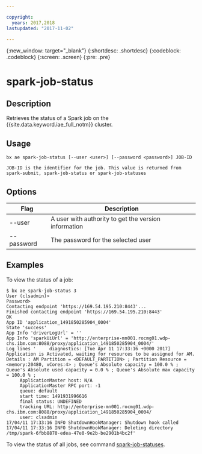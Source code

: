 ```yaml
---

copyright:
  years: 2017,2018
lastupdated: "2017-11-02"

---
```


<!-- Attribute definitions -->
{:new_window: target="_blank"}
{:shortdesc: .shortdesc}
{:codeblock: .codeblock}
{:screen: .screen}
{:pre: .pre}

# spark‐job‐status
## Description

Retrieves the status of a Spark job on the {{site.data.keyword.iae_full_notm}} cluster.

## Usage

```
bx ae spark-job-status [--user <user>] [--password <password>] JOB-ID

JOB-ID is the identifier for the job. This value is returned from spark-submit, spark-job-status or spark-job-statuses
```

## Options

Flag       | Description
---------- | ----------------------------------------------------
--user     | A user with authority to get the version information
--password | The password for the selected user

## Examples

To view the status of a job:

```
$ bx ae spark-job-status 3
User (clsadmin)>
Password>
Contacting endpoint 'https://169.54.195.210:8443'...
Finished contacting endpoint 'https://169.54.195.210:8443'
OK
App ID 'application_1491850285904_0004'
State 'success'
App Info 'driverLogUrl' = ''
App Info 'sparkUiUrl' = 'http://enterprise-mn001.rocmg01.wdp-chs.ibm.com:8088/proxy/application_1491850285904_0004/'
Log lines '     diagnostics: [Tue Apr 11 17:33:16 +0000 2017] Application is Activated, waiting for resources to be assigned for AM.  Details : AM Partition = <DEFAULT_PARTITION> ; Partition Resource = <memory:20480, vCores:4> ; Queue's Absolute capacity = 100.0 % ; Queue's Absolute used capacity = 0.0 % ; Queue's Absolute max capacity = 100.0 % ;
     ApplicationMaster host: N/A
     ApplicationMaster RPC port: -1
     queue: default
     start time: 1491931996616
     final status: UNDEFINED
     tracking URL: http://enterprise-mn001.rocmg01.wdp-chs.ibm.com:8088/proxy/application_1491850285904_0004/
     user: clsadmin
17/04/11 17:33:16 INFO ShutdownHookManager: Shutdown hook called
17/04/11 17:33:16 INFO ShutdownHookManager: Deleting directory /tmp/spark-6fbb8870-edea-47e0-9e2b-be2901b4bc2f'
```

To view the status of all jobs, see command [spark-job-statuses](./staging/wce-cli-ref-spark-job-statuses.html).
